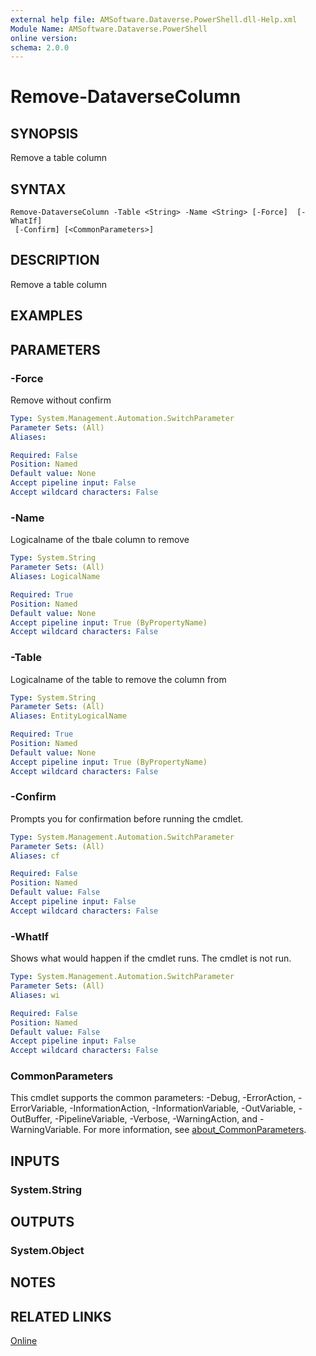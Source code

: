 ```yaml
---
external help file: AMSoftware.Dataverse.PowerShell.dll-Help.xml
Module Name: AMSoftware.Dataverse.PowerShell
online version:
schema: 2.0.0
---
```


# Remove-DataverseColumn

## SYNOPSIS
Remove a table column

## SYNTAX

```
Remove-DataverseColumn -Table <String> -Name <String> [-Force]  [-WhatIf]
 [-Confirm] [<CommonParameters>]
```

## DESCRIPTION
Remove a table column

## EXAMPLES

## PARAMETERS

### -Force
Remove without confirm

```yaml
Type: System.Management.Automation.SwitchParameter
Parameter Sets: (All)
Aliases:

Required: False
Position: Named
Default value: None
Accept pipeline input: False
Accept wildcard characters: False
```

### -Name
Logicalname of the tbale column to remove

```yaml
Type: System.String
Parameter Sets: (All)
Aliases: LogicalName

Required: True
Position: Named
Default value: None
Accept pipeline input: True (ByPropertyName)
Accept wildcard characters: False
```

### -Table
Logicalname of the table to remove the column from

```yaml
Type: System.String
Parameter Sets: (All)
Aliases: EntityLogicalName

Required: True
Position: Named
Default value: None
Accept pipeline input: True (ByPropertyName)
Accept wildcard characters: False
```

### -Confirm
Prompts you for confirmation before running the cmdlet.

```yaml
Type: System.Management.Automation.SwitchParameter
Parameter Sets: (All)
Aliases: cf

Required: False
Position: Named
Default value: False
Accept pipeline input: False
Accept wildcard characters: False
```

### -WhatIf
Shows what would happen if the cmdlet runs. The cmdlet is not run.

```yaml
Type: System.Management.Automation.SwitchParameter
Parameter Sets: (All)
Aliases: wi

Required: False
Position: Named
Default value: False
Accept pipeline input: False
Accept wildcard characters: False
```

### CommonParameters
This cmdlet supports the common parameters: -Debug, -ErrorAction, -ErrorVariable, -InformationAction, -InformationVariable, -OutVariable, -OutBuffer, -PipelineVariable, -Verbose, -WarningAction, and -WarningVariable. For more information, see [about_CommonParameters](http://go.microsoft.com/fwlink/?LinkID=113216).

## INPUTS

### System.String
## OUTPUTS

### System.Object
## NOTES

## RELATED LINKS

[Online](https://github.com/AMSoftwareNL/DataversePowershell/blob/main/docs/Remove-DataverseColumn.md)


